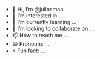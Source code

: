 - 👋 Hi, I’m @juliosman
- 👀 I’m interested in ...
- 🌱 I’m currently learning ...
- 💞️ I’m looking to collaborate on ...
- 📫 How to reach me ...
- 😄 Pronouns: ...
- ⚡ Fun fact: ...

<!---
juliosman/juliosman is a ✨ special ✨ repository because its `README.md` (this file) appears on your GitHub profile.
You can click the Preview link to take a look at your changes.
--->
